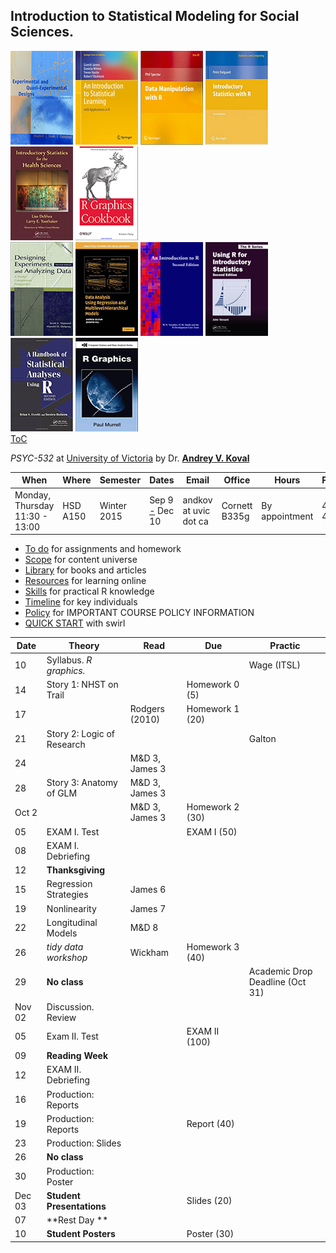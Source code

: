 Introduction to Statistical Modeling  for Social Sciences. 
---

[![Shadish](./materials/texts/images/shadish.png)](./materials/texts/toc/core_SCC_toc.pdf) [![James](./materials/texts/images/james.png)](./materials/texts/toc/model_JWHT_toc.pdf) [![Spector](./materials/texts/images/spector.png)](./materials/texts/toc/R_Spector_toc.pdf) [![Dalgaard](./materials/texts/images/dalgaard.png)](./materials/texts/toc/stat_Dalgaard_toc.pdf) [![Deshea](./materials/texts/images/deshea.png)](./materials/texts/toc/) [![R Cookbook](./materials/texts/images/chang.png)](./materials/texts/toc/graph_Chang_toc.pdf)   
[![Maxwell & Delaney](./materials/texts/images/maxwell.png)](./materials/texts/toc/core_MD_toc.pdf) [![Gelman & Hill](./materials/texts/images/gelman.png)](./materials/texts/toc/model_GH_toc.pdf) [![Venables](./materials/texts/images/venables.png)](./materials/texts/toc/R_Venables_toc.pdf)  [![Verzani](./materials/texts/images/verzani.png)](./materials/texts/toc/stat_Verzani_toc.pdf) [![Everitt](./materials/texts/images/everitt.png)](./materials/texts/toc/stat_EH_toc.pdf) [![Murrell](./materials/texts/images/murrell.png)](./materials/texts/toc/graph_Murrell_toc.pdf)   
[ToC](https://github.com/andkov/psy532/raw/master/materials/texts/toc/toc.pdf)

*PSYC-532* at [University of Victoria](http://www.uvic.ca/socialsciences/psychology/)  by Dr. **[Andrey V. Koval](https://github.com/andkov)**  

| When  | Where  | Semester  | Dates  | Email   |Office   | Hours | Phone  |
|---|---|---|---|---|---|---|---|
| Monday, Thursday    11:30 - 13:00   | HSD A150    | Winter 2015   | Sep 9 [-](https://github.com/andkov/psy532/edit/gh-pages/index.md) Dec 10  |andkov at uvic dot ca |Cornett B335g|   By appointment  | 472-4864  |

- [To do](./todo.md) for assignments and homework
- [Scope](./materials/scope.md) for content universe
- [Library](./library.md) for books and articles  
- [Resources](./resources.md) for learning online  
- [Skills](./skills.md) for practical R knowledge
- [Timeline](./materials/people/timeline.md) for key individuals  
- [Policy](./policy.md) for IMPORTANT COURSE POLICY INFORMATION 
- [QUICK START](./materials/swirl/quickstart.md) with swirl


Date  | Theory                   | Read           |Due      | Practic
------|--------------------------|----------------|-----------------|---------|
10    |Syllabus. *R graphics.*   |                |                 | Wage (ITSL)|   
14    |Story 1: NHST on Trail    |                |Homework 0    (5)|  |   
17    |                          |Rodgers (2010)  |Homework 1   (20)|  |   
21    |Story 2: Logic of Research|  |                 |Galton  | 
24    |                          |M&D 3, James 3  |                 |  |   
28    |Story 3: Anatomy of GLM   |M&D 3, James 3  |                 |  |       	
Oct 2 |                          |M&D 3, James 3  |Homework 2   (30)|  |   
05    |EXAM I. Test              |                |EXAM I       (50)|  |     
08    |EXAM I. Debriefing        |                |                 |  |     	
12    |**Thanksgiving**          |                |                 |  |    
15    |Regression Strategies     |       James 6  |                 |  |
19    |Nonlinearity              |       James 7  |                 |  |   
22    |Longitudinal Models       |M&D 8           |                 |  |    
26    |*tidy data workshop*      |       Wickham  |Homework 3   (40)|  | 
29    |**No class**              |                |                 | Academic Drop Deadline (Oct 31)  | 
Nov 02|Discussion. Review        |                |                 |  |      	
05    |Exam II. Test             |                |EXAM II     (100)|  |   
09    |**Reading Week**          |                |                 |  |   
12    |EXAM II. Debriefing       |                |                 |  |   
16    |Production: Reports       |                |                 |  |   
19    |Production: Reports       |                |Report       (40)|  |   
23    |Production: Slides        |                |                 |  |   
26    |**No class**              |                |                 |  |   
30    |Production: Poster        |                |                 |  |   
Dec 03|**Student Presentations** |                |Slides       (20)|  |   
07    |**Rest Day **             |                |                 |  |   
10    |**Student Posters**       |                |Poster       (30)|  |   



